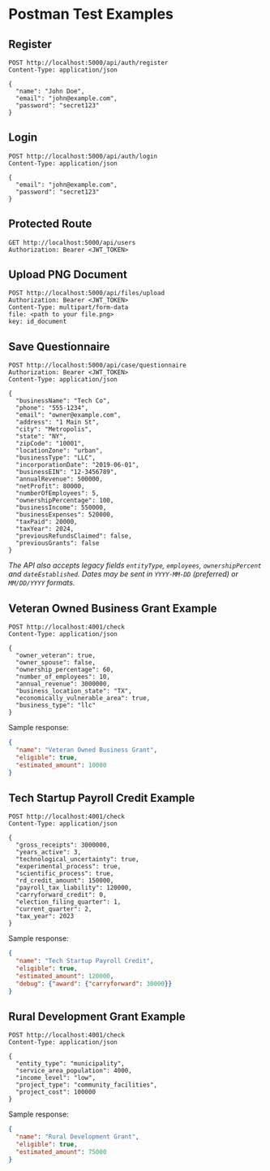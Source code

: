 # Postman Test Examples

## Register
```http
POST http://localhost:5000/api/auth/register
Content-Type: application/json

{
  "name": "John Doe",
  "email": "john@example.com",
  "password": "secret123"
}
```

## Login
```http
POST http://localhost:5000/api/auth/login
Content-Type: application/json

{
  "email": "john@example.com",
  "password": "secret123"
}
```

## Protected Route
```http
GET http://localhost:5000/api/users
Authorization: Bearer <JWT_TOKEN>
```

## Upload PNG Document
```http
POST http://localhost:5000/api/files/upload
Authorization: Bearer <JWT_TOKEN>
Content-Type: multipart/form-data
file: <path to your file.png>
key: id_document
```

## Save Questionnaire
```http
POST http://localhost:5000/api/case/questionnaire
Authorization: Bearer <JWT_TOKEN>
Content-Type: application/json

{
  "businessName": "Tech Co",
  "phone": "555-1234",
  "email": "owner@example.com",
  "address": "1 Main St",
  "city": "Metropolis",
  "state": "NY",
  "zipCode": "10001",
  "locationZone": "urban",
  "businessType": "LLC",
  "incorporationDate": "2019-06-01",
  "businessEIN": "12-3456789",
  "annualRevenue": 500000,
  "netProfit": 80000,
  "numberOfEmployees": 5,
  "ownershipPercentage": 100,
  "businessIncome": 550000,
  "businessExpenses": 520000,
  "taxPaid": 20000,
  "taxYear": 2024,
  "previousRefundsClaimed": false,
  "previousGrants": false
}
```

*The API also accepts legacy fields `entityType`, `employees`, `ownershipPercent` and `dateEstablished`. Dates may be sent in `YYYY-MM-DD` (preferred) or `MM/DD/YYYY` formats.*

## Veteran Owned Business Grant Example
```http
POST http://localhost:4001/check
Content-Type: application/json

{
  "owner_veteran": true,
  "owner_spouse": false,
  "ownership_percentage": 60,
  "number_of_employees": 10,
  "annual_revenue": 3000000,
  "business_location_state": "TX",
  "economically_vulnerable_area": true,
  "business_type": "llc"
}
```

Sample response:

```json
{
  "name": "Veteran Owned Business Grant",
  "eligible": true,
  "estimated_amount": 10000
}
```

## Tech Startup Payroll Credit Example

```http
POST http://localhost:4001/check
Content-Type: application/json

{
  "gross_receipts": 3000000,
  "years_active": 3,
  "technological_uncertainty": true,
  "experimental_process": true,
  "scientific_process": true,
  "rd_credit_amount": 150000,
  "payroll_tax_liability": 120000,
  "carryforward_credit": 0,
  "election_filing_quarter": 1,
  "current_quarter": 2,
  "tax_year": 2023
}
```

Sample response:

```json
{
  "name": "Tech Startup Payroll Credit",
  "eligible": true,
  "estimated_amount": 120000,
  "debug": {"award": {"carryforward": 30000}}
}
```

## Rural Development Grant Example

```http
POST http://localhost:4001/check
Content-Type: application/json

{
  "entity_type": "municipality",
  "service_area_population": 4000,
  "income_level": "low",
  "project_type": "community_facilities",
  "project_cost": 100000
}
```

Sample response:

```json
{
  "name": "Rural Development Grant",
  "eligible": true,
  "estimated_amount": 75000
}
```
